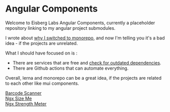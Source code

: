 # Angular Components

Welcome to Eisberg Labs Angular Components, currently a placeholder repository linking to my angular project submodules.

I wrote about [why I switched to monorepo](https://www.amarjanica.com/switch-to-monorepo-with-lerna-and-rollup),
and now I'm telling you it's a bad idea - if the projects are unrelated.

What I should have focused on is :
- There are services that are free and [check for outdated dependencies](https://www.amarjanica.com/how-i-didnt-keep-my-open-source-libraries-up-to-date).
- There are Github actions that can automate everything.

Overall, lerna and monorepo can be a great idea, if the projects are related to each other like mui components.

[Barcode Scanner](https://github.com/eisberg-labs/ngx-barcode-scanner.git)  
[Ngx Size Me](https://github.com/eisberg-labs/ngx-size-me.git)  
[Ngx Strength Meter](https://github.com/eisberg-labs/ngx-strength-meter.git)  



